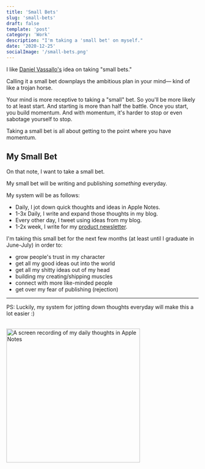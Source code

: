 ```yaml
---
title: 'Small Bets'
slug: 'small-bets'
draft: false
template: 'post'
category: 'Work'
description: "I'm taking a 'small bet' on myself."
date: '2020-12-25'
socialImage: '/small-bets.png'
---
```


I like [Daniel Vassallo's](https://twitter.com/dvassallo) idea on taking "small bets."

Calling it a small bet downplays the ambitious plan in your mind— kind of like a trojan horse.

Your mind is more receptive to taking a "small" bet. So you'll be more likely to at least start. And starting is more than half the battle. Once you start, you build momentum. And with momentum, it's harder to stop or even sabotage yourself to stop.

Taking a small bet is all about getting to the point where you have momentum.

## My Small Bet

On that note, I want to take a small bet.

My small bet will be writing and publishing _something_ everyday.

My system will be as follows:

- Daily, I jot down quick thoughts and ideas in Apple Notes.
- 1-3x Daily, I write and expand those thoughts in my blog.
- Every other day, I tweet using ideas from my blog.
- 1-2x week, I write for my [product newsletter](https://theproductperson.com).

I'm taking this small bet for the next few months (at least until I graduate in June-July) in order to:

- grow people's trust in my character
- get all my good ideas out into the world
- get all my shitty ideas out of my head
- building my creating/shipping muscles
- connect with more like-minded people
- get over my fear of publishing (rejection)

---

PS: Luckily, my system for jotting down thoughts everyday will make this a lot easier :)

<br />
<img src="https://i.ibb.co/qFVtbXQ/28035-F37-5-C37-43-AF-98-CE-D6174307-F939.gif" alt="A screen recording of my daily thoughts in Apple Notes" width="350">
<br />
